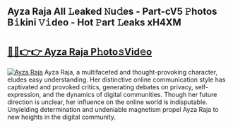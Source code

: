 ## Ayza Raja All 𝙻eaked 𝙽u𝚍es - Part-cV5 𝙿hotos B𝚒kini 𝚅𝚒deo - Hot 𝙿art 𝙻eaks xH4XM

# <h2><a href="http://ld3el6.urlbe.top/?page=Ayza+Raja">🔗🔗👉👉 Ayza Raja P𝚑oto𝚜Vid𝚎o</a></h2>

[![Ayza Raja](https://i.imgur.com/eBuTRDB.gif)](http://ld3el6.urlbe.top/?page=Ayza+Raja)
Ayza Raja, a multifaceted and thought-provoking character, eludes easy understanding. Her distinctive online communication style has captivated and provoked critics, generating debates on privacy, self-expression, and the dynamics of digital communities. Though her future direction is unclear, her influence on the online world is indisputable. Unyielding determination and undeniable magnetism propel Ayza Raja to new heights in the digital community.
